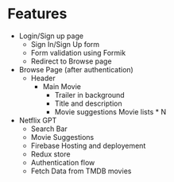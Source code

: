 # Features

- Login/Sign up page
  - Sign In/Sign Up form
  - Form validation using Formik
  - Redirect to Browse page
- Browse Page (after authentication)
  - Header
    - Main Movie
      - Trailer in background
      - Title and description
      - Movie suggestions
        Movie lists \* N
- Netflix GPT
  - Search Bar
  - Movie Suggestions
  - Firebase Hosting and deployement
  - Redux store
  - Authentication flow
  - Fetch Data from TMDB movies
